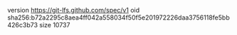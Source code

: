 version https://git-lfs.github.com/spec/v1
oid sha256:b72a2295c8aea4ff042a558034f50f5e201972226daa3756118fe5bb426c3b73
size 10737
